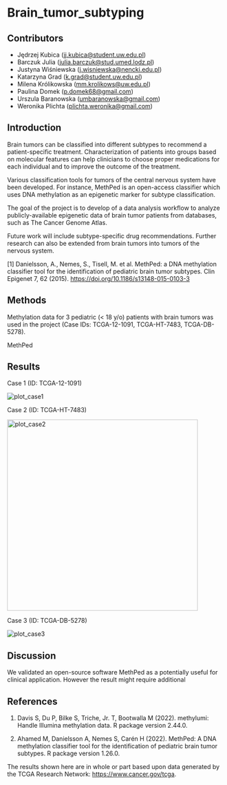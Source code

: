 # Brain_tumor_subtyping

## Contributors

- Jędrzej Kubica (jj.kubica@student.uw.edu.pl)
- Barczuk Julia (julia.barczuk@stud.umed.lodz.pl)
- Justyna Wiśniewska (j.wisniewska@nencki.edu.pl)
- Katarzyna Grad (k.grad@student.uw.edu.pl)
- Milena Królikowska (mm.krolikows@uw.edu.pl)
- Paulina Domek (p.domek68@gmail.com)
- Urszula Baranowska (umbaranowska@gmail.com)
- Weronika Plichta (plichta.weronika@gmail.com)


## Introduction

Brain tumors can be classified into different subtypes to recommend a patient-specific treatment. Characterization of patients into groups based on molecular features can help clinicians to choose proper medications for each individual and to improve the outcome of the treatment.

Various classification tools for tumors of the central nervous system have been developed. For instance, MethPed  is an open-access classifier which uses DNA methylation as an epigenetic marker for subtype classification.

The goal of the project is to develop of a data analysis workflow to analyze publicly-available epigenetic data of brain tumor patients from databases, such as The Cancer Genome Atlas.

Future work will include subtype-specific drug recommendations. Further research can also be extended from brain tumors into tumors of the nervous system.

[1] Danielsson, A., Nemes, S., Tisell, M. et al. MethPed: a DNA methylation classifier tool for the identification of pediatric brain tumor subtypes. Clin Epigenet 7, 62 (2015). https://doi.org/10.1186/s13148-015-0103-3


## Methods

Methylation data for 3 pediatric (< 18 y/o) patients with brain tumors was used in the project (Case IDs: TCGA-12-1091, TCGA-HT-7483, TCGA-DB-5278).


MethPed

## Results

Case 1 (ID: TCGA-12-1091)

![plot_case1](https://user-images.githubusercontent.com/82537630/226108606-b0a8f2ed-dee2-4655-9fa8-95d932c27b68.png)

Case 2 (ID: TCGA-HT-7483)

<img width="443" alt="plot_case2" src="https://user-images.githubusercontent.com/82537630/226108613-2b06d866-0ab0-4fbc-a8be-15d77875abf4.png">

Case 3 (ID: TCGA-DB-5278)

![plot_case3](https://user-images.githubusercontent.com/82537630/226108621-1018492f-63bd-4b3f-be87-aa8fa88e874c.png)


## Discussion

We validated an open-source software MethPed as a potentially useful for clinical application. However the result might require additional 


## References

1. Davis S, Du P, Bilke S, Triche, Jr. T, Bootwalla M (2022). methylumi: Handle Illumina methylation data. R package version 2.44.0.

2. Ahamed M, Danielsson A, Nemes S, Carén H (2022). MethPed: A DNA methylation classifier tool for the identification of pediatric brain tumor subtypes. R package version 1.26.0.

The results shown here are in whole or part based upon data generated by the TCGA Research Network: https://www.cancer.gov/tcga.
